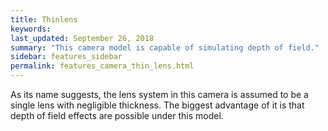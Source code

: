 ```yaml
---
title: Thinlens
keywords: 
last_updated: September 26, 2018
summary: "This camera model is capable of simulating depth of field."
sidebar: features_sidebar
permalink: features_camera_thin_lens.html
---
```


As its name suggests, the lens system in this camera is assumed to be a single lens with negligible thickness. The biggest advantage of it is that depth of field effects are possible under this model.
